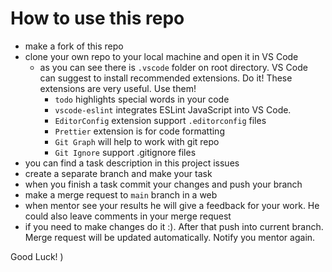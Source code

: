 # How to use this repo

-  make a fork of this repo
-  clone your own repo to your local machine and open it in VS Code
   -  as you can see there is `.vscode` folder on root directory. VS Code can suggest to install recommended extensions. Do it! These extensions are very useful. Use them! 
      -  `todo` highlights special words in your code
      -  `vscode-eslint` integrates ESLint JavaScript into VS Code.
      -  `EditorConfig` extension support `.editorconfig` files
      -  `Prettier` extension is for code formatting
      -  `Git Graph` will help to work with git repo
      -  `Git Ignore` support .gitignore files
-  you can find a task description in this project issues
-  create a separate branch and make your task
-  when you finish a task commit your changes and push your branch
-  make a merge request to `main` branch in a web
-  when mentor see your results he will give a feedback for your work. He could also leave comments in your merge request
-  if you need to make changes do it :). After that push into current branch. Merge request will be updated automatically. Notify you mentor again.

Good Luck! ) 
